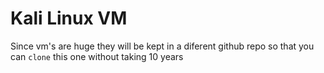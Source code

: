 # Kali Linux VM

Since vm's are huge they will be kept in a diferent github repo so that you can `clone` this one without taking 10 years
